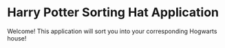 # Harry Potter Sorting Hat Application

Welcome! This application will sort you into your corresponding Hogwarts house!
